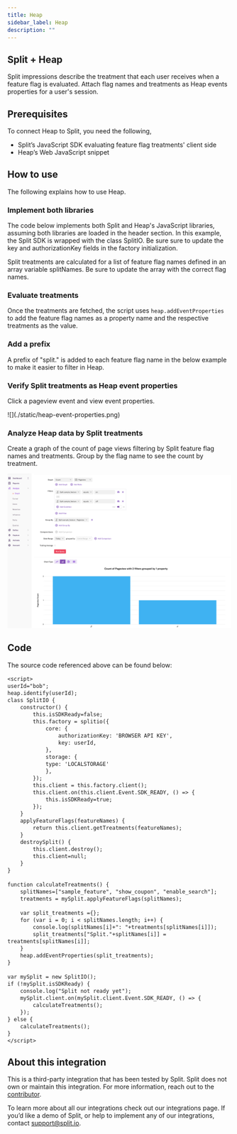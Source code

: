 ```yaml
---
title: Heap
sidebar_label: Heap
description: ""
---
```


<p>
  <button hidden style={{borderRadius:'8px', border:'1px', fontFamily:'Courier New', fontWeight:'800', textAlign:'left'}}> help.split.io link: https://help.split.io/hc/en-us/articles/360035207311-Heap </button>
</p>

## Split + Heap

Split impressions describe the treatment that each user receives when a feature flag is evaluated. Attach flag names and treatments as Heap events properties for a user's session.

## Prerequisites

To connect Heap to Split, you need the following, 

* Split’s JavaScript SDK evaluating feature flag treatments' client side
* Heap’s Web JavaScript snippet

## How to use

The following explains how to use Heap.

### Implement both libraries 

The code below implements both Split and Heap's JavaScript libraries, assuming both libraries are loaded in the header section. In this example, the Split SDK is wrapped with the class SplitIO. Be sure sure to update the key and authorizationKey fields in the factory initialization.

Split treatments are calculated for a list of feature flag names defined in an array variable splitNames. Be sure to update the array with the correct flag names.

### Evaluate treatments

Once the treatments are fetched, the script uses `heap.addEventProperties` to add the feature flag names as a property name and the respective treatments as the value.

### Add a prefix

A prefix of "split." is added to each feature flag name in the below example to make it easier to filter in Heap.

### Verify Split treatments as Heap event properties

Click a pageview event and view event properties.

<div style={{maxWidth:500}}> ![](./static/heap-event-properties.png) </div>

### Analyze Heap data by Split treatments 

Create a graph of the count of page views filtering by Split feature flag names and treatments. Group by the flag name to see the count by treatment.

![](./static/heap-graph.png)

## Code

The source code referenced above can be found below:

```
<script>
userId="bob";
heap.identify(userId);
class SplitIO {
    constructor() {
        this.isSDKReady=false;
        this.factory = splitio({
            core: {
                authorizationKey: 'BROWSER API KEY',
                key: userId,
            },
            storage: {
            type: 'LOCALSTORAGE'
            },
        });
        this.client = this.factory.client();
        this.client.on(this.client.Event.SDK_READY, () => {
            this.isSDKReady=true;
        });
    }
    applyFeatureFlags(featureNames) {
        return this.client.getTreatments(featureNames);
    }
    destroySplit() {
        this.client.destroy();
        this.client=null;
    }
}

function calculateTreatments() {
    splitNames=["sample_feature", "show_coupon", "enable_search"];
    treatments = mySplit.applyFeatureFlags(splitNames);

    var split_treatments ={};
    for (var i = 0; i < splitNames.length; i++) {
        console.log(splitNames[i]+": "+treatments[splitNames[i]]);
        split_treatments["Split."+splitNames[i]] = treatments[splitNames[i]];
    }
    heap.addEventProperties(split_treatments);
}

var mySplit = new SplitIO();
if (!mySplit.isSDKReady) {
    console.log("Split not ready yet");
    mySplit.client.on(mySplit.client.Event.SDK_READY, () => {
        calculateTreatments();
    });
} else {
    calculateTreatments();
}
</script>
```
## About this integration

This is a third-party integration that has been tested by Split. Split does not own or maintain this integration. For more information, reach out to the [contributor](mailto:bilal@split.io.).

To learn more about all our integrations check out our integrations page. If you’d like a demo of Split, or help to implement any of our integrations, contact [support@split.io](mailto:support@#split.io).